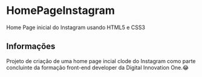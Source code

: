 # HomePageInstagram
Home Page inicial do Instagram usando HTML5 e CSS3

## Informações
Projeto de criação de uma home page incial clode do Instagram como parte concluinte da formação front-end developer da Digital Innovation One.:joy:
